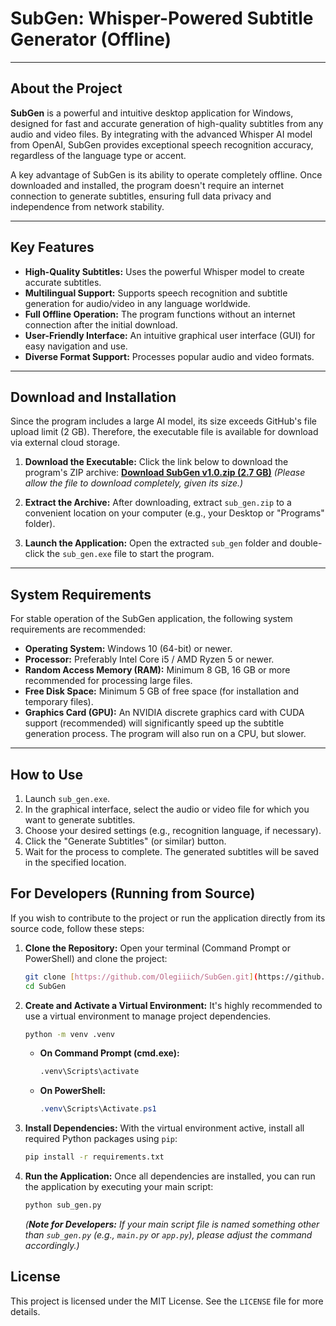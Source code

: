 # SubGen: Whisper-Powered Subtitle Generator (Offline)

---

## About the Project

**SubGen** is a powerful and intuitive desktop application for Windows, designed for fast and accurate generation of high-quality subtitles from any audio and video files. By integrating with the advanced Whisper AI model from OpenAI, SubGen provides exceptional speech recognition accuracy, regardless of the language type or accent.

A key advantage of SubGen is its ability to operate completely offline. Once downloaded and installed, the program doesn't require an internet connection to generate subtitles, ensuring full data privacy and independence from network stability.

---

## Key Features

* **High-Quality Subtitles:** Uses the powerful Whisper model to create accurate subtitles.
* **Multilingual Support:** Supports speech recognition and subtitle generation for audio/video in any language worldwide.
* **Full Offline Operation:** The program functions without an internet connection after the initial download.
* **User-Friendly Interface:** An intuitive graphical user interface (GUI) for easy navigation and use.
* **Diverse Format Support:** Processes popular audio and video formats.

---

## Download and Installation

Since the program includes a large AI model, its size exceeds GitHub's file upload limit (2 GB). Therefore, the executable file is available for download via external cloud storage.

1.  **Download the Executable:**
    Click the link below to download the program's ZIP archive:
    **[Download SubGen v1.0.zip (2.7 GB)](https://drive.google.com/file/d/1npooDmZgUxABuJ5RGkabPDKI3q_-AJox/view?usp=drive_link)**
    *(Please allow the file to download completely, given its size.)*

2.  **Extract the Archive:**
    After downloading, extract `sub_gen.zip` to a convenient location on your computer (e.g., your Desktop or "Programs" folder).

3.  **Launch the Application:**
    Open the extracted `sub_gen` folder and double-click the `sub_gen.exe` file to start the program.

---

## System Requirements

For stable operation of the SubGen application, the following system requirements are recommended:

* **Operating System:** Windows 10 (64-bit) or newer.
* **Processor:** Preferably Intel Core i5 / AMD Ryzen 5 or newer.
* **Random Access Memory (RAM):** Minimum 8 GB, 16 GB or more recommended for processing large files.
* **Free Disk Space:** Minimum 5 GB of free space (for installation and temporary files).
* **Graphics Card (GPU):** An NVIDIA discrete graphics card with CUDA support (recommended) will significantly speed up the subtitle generation process. The program will also run on a CPU, but slower.

---

## How to Use

1.  Launch `sub_gen.exe`.
2.  In the graphical interface, select the audio or video file for which you want to generate subtitles.
3.  Choose your desired settings (e.g., recognition language, if necessary).
4.  Click the "Generate Subtitles" (or similar) button.
5.  Wait for the process to complete. The generated subtitles will be saved in the specified location.

## For Developers (Running from Source)

If you wish to contribute to the project or run the application directly from its source code, follow these steps:

1.  **Clone the Repository:**
    Open your terminal (Command Prompt or PowerShell) and clone the project:
    ```bash
    git clone [https://github.com/Olegiiich/SubGen.git](https://github.com/Olegiiich/SubGen.git)
    cd SubGen
    ```

2.  **Create and Activate a Virtual Environment:**
    It's highly recommended to use a virtual environment to manage project dependencies.
    ```bash
    python -m venv .venv
    ```
    * **On Command Prompt (cmd.exe):**
        ```bash
        .venv\Scripts\activate
        ```
    * **On PowerShell:**
        ```powershell
        .venv\Scripts\Activate.ps1
        ```

3.  **Install Dependencies:**
    With the virtual environment active, install all required Python packages using `pip`:
    ```bash
    pip install -r requirements.txt
    ```

4.  **Run the Application:**
    Once all dependencies are installed, you can run the application by executing your main script:
    ```bash
    python sub_gen.py
    ```
    *(**Note for Developers:** If your main script file is named something other than `sub_gen.py` (e.g., `main.py` or `app.py`), please adjust the command accordingly.)*

## License

This project is licensed under the MIT License. See the `LICENSE` file for more details.
